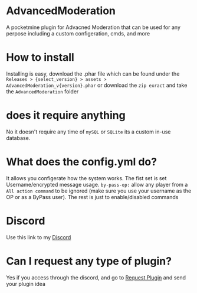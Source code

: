 # AdvancedModeration
A pocketmine plugin for Advacned Moderation that can be used for any perpose including a custom configeration, cmds, and more

# How to install
Installing is easy, download the .phar file which can be found under the `Releases > {select_version} > assets > AdvancedModeration_v{version}.phar` or download the `zip exract` and take the `AdvancedModeration` folder

# does it require anything
No it doesn't require any time of `mySQL` or `SQLite` its a custom in-use database.

# What does the config.yml do?
It allows you configerate how the system works. The fist set is set Username/encrypted message usage. `by-pass-op:` allow any player from a `All action command` to be ignored (make sure you use your username as the OP or as a ByPass user). The rest is just to enable/disabled commands

# Discord
Use this link to my [Discord](https://discord.gg/dpksFwCVZM)

# Can I request any type of plugin?
Yes if you access through the discord, and go to [Request Plugin](https://discord.com/channels/872996441147211816/873000827537739826) and send your plugin idea
